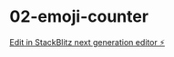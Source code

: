 # 02-emoji-counter

[Edit in StackBlitz next generation editor ⚡️](https://stackblitz.com/~/github.com/JoeyBream/02-emoji-counter)
